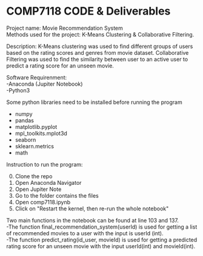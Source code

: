 # COMP7118 CODE & Deliverables

Project name: Movie Recommendation System<br>
Methods used for the project: K-Means Clustering & Collaborative Filtering.<br>

Description: K-Means clustering was used to find different groups of users based on the rating scores and genres from movie dataset. Collaborative Filtering was used to find the similarity between user to an active user to predict a rating score for an unseen movie.



Software Requirenment:<br>
-Anaconda (Jupiter Notebook)<br>
-Python3

Some python libraries need to be installed before running the program
- numpy
- pandas
- matplotlib.pyplot
- mpl_toolkits.mplot3d
- seaborn
- sklearn.metrics
- math

Instruction to run the program:<br>

0. Clone the repo
1. Open Anaconda Navigator 
2. Open Jupiter Note
3. Go to the folder contains the files
4. Open comp7118.ipynb
5. Click on "Restart the kernel, then re-run the whole notebook"

Two main functions in the notebook can be found at line 103 and 137.<br>
-The function final_recommendation_system(userId) is used for getting a list of recommended movies to a user with the input is userId (int).<br>
-The function predict_rating(id_user, movieId) is used for getting a predicted rating score for an unseen movie with the input userId(int) and movieId(int).
